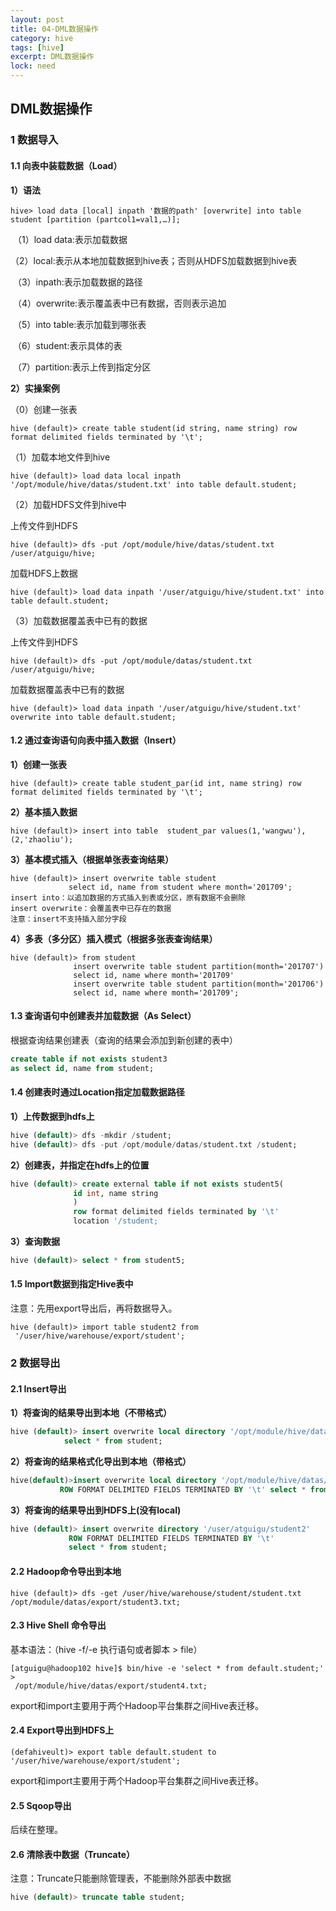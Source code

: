 ```yaml
---
layout: post
title: 04-DML数据操作
category: hive
tags: [hive]
excerpt: DML数据操作
lock: need
---
```


## DML数据操作

### 1 数据导入

#### 1.1 向表中装载数据（Load）

**1）语法**

```shell
hive> load data [local] inpath '数据的path' [overwrite] into table student [partition (partcol1=val1,…)];
```

​	（1）load data:表示加载数据

​	（2）local:表示从本地加载数据到hive表；否则从HDFS加载数据到hive表

​	（3）inpath:表示加载数据的路径

​	（4）overwrite:表示覆盖表中已有数据，否则表示追加

​	（5）into table:表示加载到哪张表

​	（6）student:表示具体的表

​	（7）partition:表示上传到指定分区

**2）实操案例**

（0）创建一张表

```shell
hive (default)> create table student(id string, name string) row format delimited fields terminated by '\t';
```

（1）加载本地文件到hive

```shell
hive (default)> load data local inpath '/opt/module/hive/datas/student.txt' into table default.student;
```

（2）加载HDFS文件到hive中

上传文件到HDFS

```shell
hive (default)> dfs -put /opt/module/hive/datas/student.txt /user/atguigu/hive;
```

加载HDFS上数据

```shell
hive (default)> load data inpath '/user/atguigu/hive/student.txt' into table default.student;
```

（3）加载数据覆盖表中已有的数据

上传文件到HDFS

```shell
hive (default)> dfs -put /opt/module/datas/student.txt /user/atguigu/hive;
```

加载数据覆盖表中已有的数据

```shell
hive (default)> load data inpath '/user/atguigu/hive/student.txt' overwrite into table default.student;
```

#### 1.2 通过查询语句向表中插入数据（Insert）

**1）创建一张表**

```shell
hive (default)> create table student_par(id int, name string) row format delimited fields terminated by '\t';
```

**2）基本插入数据**

```shell
hive (default)> insert into table  student_par values(1,'wangwu'),(2,'zhaoliu');
```

**3）基本模式插入（根据单张表查询结果）**

```shell
hive (default)> insert overwrite table student 
             select id, name from student where month='201709';
insert into：以追加数据的方式插入到表或分区，原有数据不会删除
insert overwrite：会覆盖表中已存在的数据
注意：insert不支持插入部分字段
```

**4）多表（多分区）插入模式（根据多张表查询结果）**

```shell
hive (default)> from student
              insert overwrite table student partition(month='201707')
              select id, name where month='201709'
              insert overwrite table student partition(month='201706')
              select id, name where month='201709';
```

#### 1.3 查询语句中创建表并加载数据（As Select）

根据查询结果创建表（查询的结果会添加到新创建的表中）

```sql
create table if not exists student3
as select id, name from student;
```

#### 1.4 创建表时通过Location指定加载数据路径

**1）上传数据到hdfs上**

```sql
hive (default)> dfs -mkdir /student;
hive (default)> dfs -put /opt/module/datas/student.txt /student;
```

**2）创建表，并指定在hdfs上的位置**

```sql
hive (default)> create external table if not exists student5(
              id int, name string
              )
              row format delimited fields terminated by '\t'
              location '/student;
```

**3）查询数据**

```sql
hive (default)> select * from student5;
```

#### 1.5 Import数据到指定Hive表中

注意：先用export导出后，再将数据导入。

```shell
hive (default)> import table student2 from
 '/user/hive/warehouse/export/student';
```

### 2 数据导出

#### 2.1 Insert导出

**1）将查询的结果导出到本地（不带格式）**

```sql
hive (default)> insert overwrite local directory '/opt/module/hive/datas/export/student'
            select * from student;
```

**2）将查询的结果格式化导出到本地（带格式）**

```sql
hive(default)>insert overwrite local directory '/opt/module/hive/datas/export/student1'
           ROW FORMAT DELIMITED FIELDS TERMINATED BY '\t' select * from student;
```

**3）将查询的结果导出到HDFS上(没有local)**

```sql
hive (default)> insert overwrite directory '/user/atguigu/student2'
             ROW FORMAT DELIMITED FIELDS TERMINATED BY '\t' 
             select * from student;
```

#### 2.2 Hadoop命令导出到本地

```shell
hive (default)> dfs -get /user/hive/warehouse/student/student.txt
/opt/module/datas/export/student3.txt;
```

#### 2.3 Hive Shell 命令导出

基本语法：（hive -f/-e 执行语句或者脚本 > file）

```shell
[atguigu@hadoop102 hive]$ bin/hive -e 'select * from default.student;' >
 /opt/module/hive/datas/export/student4.txt;
```

export和import主要用于两个Hadoop平台集群之间Hive表迁移。

#### 2.4 Export导出到HDFS上

```shell
(defahiveult)> export table default.student to '/user/hive/warehouse/export/student';
```

export和import主要用于两个Hadoop平台集群之间Hive表迁移。

####  2.5 Sqoop导出

后续在整理。

#### 2.6 清除表中数据（Truncate）

注意：Truncate只能删除管理表，不能删除外部表中数据

```sql
hive (default)> truncate table student;
```
